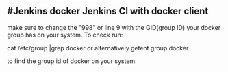 #Jenkins docker
Jenkins CI with docker client
-------------------------------------------

make sure to change the "998" or line 9 with the GID(group ID) your docker group has on your system. To check run: 

cat /etc/group |grep docker 
  or alternatively
getent group docker

to find the group id of docker on your system.
